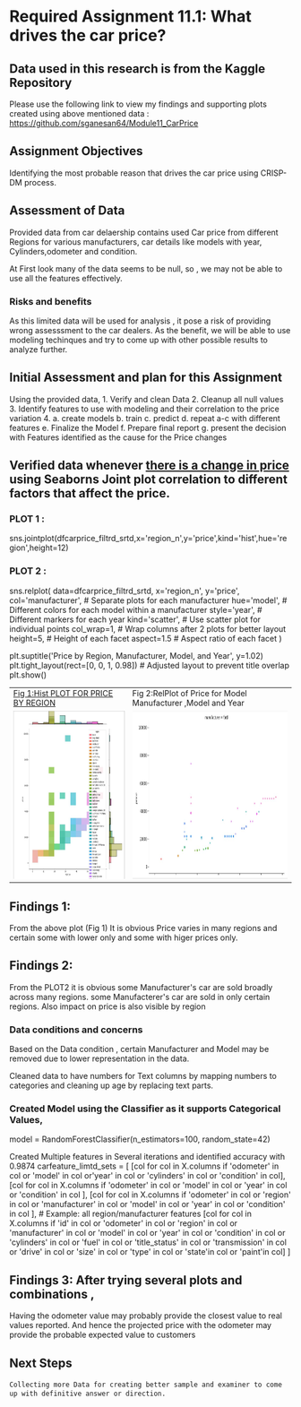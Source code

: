 # Required Assignment 11.1: What drives the car price? 
## Data used in this research is from the Kaggle Repository 
  Please use the following link to view my findings and supporting plots created using above mentioned data : <url>https://github.com/sganesan64/Module11_CarPrice</url>

## Assignment Objectives
  Identifying the most probable reason that drives the car price using CRISP-DM process.
  
## Assessment of Data
  Provided data from car delaership contains used Car price from different Regions for
  various manufacturers, car details like models with year, Cylinders,odometer and condition.
  
  At First look many of the data seems to be null, so , we may not be able to use all the features effectively.
  ### Risks and benefits
  As this limited data will be used for analysis , it pose a risk of providing wrong assesssment to the car dealers.
  As the benefit, we will be able to use modeling techinques and try to come up with other possible results to analyze further.

## Initial Assessment and plan for this Assignment
  Using the provided data, 
    1. Verify and clean Data
    2. Cleanup all null values
    3. Identify features to use with modeling and their correlation to the price variation
    4. a. create models 
       b. train 
       c. predict
       d. repeat a-c with different features 
       e. Finalize the Model 
       f. Prepare final report
       g. present the decision with Features identified as the cause for the Price changes

## Verified data whenever <u>there is a change in price</u> using Seaborns Joint plot correlation to different factors that affect the price.
### PLOT 1 : 
sns.jointplot(dfcarprice_filtrd_srtd,x='region_n',y='price',kind='hist',hue='region',height=12)
### PLOT 2 : 
sns.relplot(
    data=dfcarprice_filtrd_srtd,
    x='region_n',
    y='price',
    col='manufacturer',  # Separate plots for each manufacturer
    hue='model',         # Different colors for each model within a manufacturer
    style='year',        # Different markers for each year
    kind='scatter',      # Use scatter plot for individual points
    col_wrap=1,          # Wrap columns after 2 plots for better layout
    height=5,            # Height of each facet
    aspect=1.5           # Aspect ratio of each facet
)

plt.suptitle('Price by Region, Manufacturer, Model, and Year', y=1.02)
plt.tight_layout(rect=[0, 0, 1, 0.98]) # Adjusted layout to prevent title overlap
plt.show()
 
<table><tr><td>
    <u>Fig 1:Hist PLOT FOR PRICE BY REGION</u></td><td></u>Fig 2:RelPlot of Price for Model Manufacturer ,Model and Year</u>  </td></tr>
<tr><td><img width="300" height="300"  alt="Seaborn jointplot againt Price vs Region" src="https://github.com/sganesan64/Module11_CarPrice/blob/main/images/His%20plot%20-price%20per%20Region.png" /></td> <td> <img width="300" height="300" alt="RelPlot with Price Against Manufacturer, Model and Year" src="https://github.com/sganesan64/Module11_CarPrice/blob/main/images/RelPlot%20-Price%20per%20Manufacturer%20for%20Model%20and%20year.JPG" />
    </td></tr></table>

## Findings 1: 
From the above plot (Fig 1) It is obvious Price varies in many regions and certain some with lower only and some with higer prices only.

## Findings 2:
From the PLOT2 it is obvious some Manufacturer's car are sold  broadly across many regions. some Manufacterer's car are sold in only certain regions.
Also impact on price is also visible by region

### Data conditions and concerns
Based on the Data condition , certain Manufacturer and Model may be removed due to lower representation in the data.

Cleaned data to have numbers for Text columns by mapping numbers to categories and cleaning up age by replacing text parts.

### Created Model using the Classifier as it supports Categorical Values,
model = RandomForestClassifier(n_estimators=100, random_state=42)

Created Multiple features in Several iterations and identified accuracy with 0.9874
carfeature_limtd_sets = [
    [col for col in X.columns if 'odometer' in col or 'model' in col or'year' in col or 'cylinders' in col or 'condition' in col],
    [col for col in X.columns if 'odometer' in col or 'model' in col or 'year' in col or 'condition' in col ],
    [col for col in X.columns if 'odometer' in col or 'region' in col or 'manufacturer' in col or 'model' in col or 'year' in col or 'condition' in col ], # Example: all region/manufacturer features
    [col for col in X.columns if 'id' in col or 'odometer' in col or 'region' in col or 'manufacturer' in col or 'model' in col or 'year' in col or 'condition' in col or 'cylinders' in col or 'fuel' in col or 'title_status' in col or 'transmission' in col or 'drive' in col or 'size' in col or 'type'  in col or 'state'in col or 'paint'in col]
]

## Findings 3: After trying several plots and combinations , 

Having the odometer value may probably provide the closest value to real values reported.
And hence the projected price with the odometer may provide the probable expected value to customers


## Next Steps
    Collecting more Data for creating better sample and examiner to come up with definitive answer or direction.




